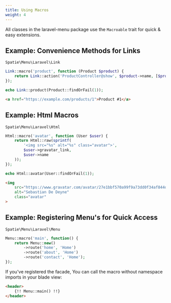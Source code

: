 ```yaml
---
title: Using Macros
weight: 4
---
```


All classes in the laravel-menu package use the `Macroable` trait for quick & easy extensions.

## Example: Convenience Methods for Links

`Spatie\Menu\Laravel\Link`

```php
Link::macro('product', function (Product $product) {
    return Link::action('ProductController@show', $product->name, [$product->id]);
});

echo Link::product(Product::findOrFail(1));
```

```html
<a href="https://example.com/products/1">Product #1</a>
```

## Example: Html Macros

`Spatie\Menu\Laravel\Html`

```php
Html::macro('avatar', function (User $user) {
    return Html::raw(sprintf(
        '<img src="%s" alt="%s" class="avatar">',
        $user->gravatar_link,
        $user->name
    ));
});

echo Html::avatar(User::findOrFail(1));
```

```html
<img 
    src="https://www.gravatar.com/avatar/27e1bbf570a99f9a73dd0f34af844db1?d=mm&s=256"
    alt="Sebastian De Deyne"
    class="avatar"
>
```

## Example: Registering Menu's for Quick Access

`Spatie\Menu\Laravel\Menu`

```php
Menu::macro('main', function() {
    return Menu::new()
        ->route('home', 'Home')
        ->route('about', 'Home')
        ->route('contact', 'Home');
});
```

If you've registered the facade, You can call the macro without namespace imports in your blade view:

```html
<header>
    {!! Menu::main() !!}
</header>
```
